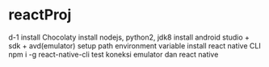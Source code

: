 # reactProj
d-1
install Chocolaty
	install nodejs, python2, jdk8
install android studio + sdk + avd(emulator)
setup path environment variable
install react native CLI
	npm i -g react-native-cli
test koneksi emulator dan react native
	
